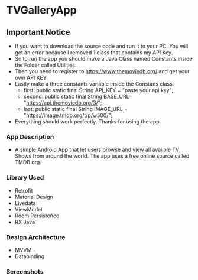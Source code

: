 # TVGalleryApp

## Important Notice
  - If you want to download the source code and run it to your PC. You will get an error because I removed 1 class that contains my API Key.
  - So to run the app you should make a Java Class named Constants inside the Folder called Utilities.
  - Then you need to register to https://www.themoviedb.org/ and get your own API KEY.
  - Lastly make a three constants variable inside the Constans class.
    - first: public static final String API_KEY = "paste your api key";
    - second: public static final String BASE_URL= "https://api.themoviedb.org/3/";
    - last: public static final String IMAGE_URL = "https://image.tmdb.org/t/p/w500/";
  - Everything should work perfectly. Thanks for using the app.
    
### App Description
  - A simple Android App that let users browse and view all availble TV Shows from around the world. The app uses a free online source called TMDB.org.
  
### Library Used
  - Retrofit
  - Material Design
  - Livedata
  - ViewModel
  - Room Persistence
  - RX Java
  
### Design Architecture
  - MVVM
  - Databinding

### Screenshots
